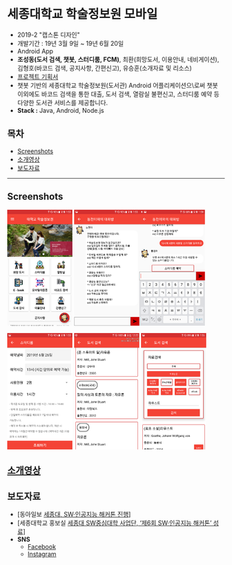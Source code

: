 # 세종대학교 학술정보원 모바일
- 2019-2 "캡스톤 디자인"
- 개발기간 : 19년 3월 9일 ~ 19년 6월 20일
- Android App
- **조성동(도서 검색, 챗봇, 스터디룸, FCM)**, 최환(희망도서, 이용안내, 네비게이션), 김형호(바코드 검색, 공지사항, 간편신고), 유승훈(소개자료 및 리소스)
- [프로젝트 기획서](https://drive.google.com/open?id=1mLHD0L7lBuG7lRiZdrffn4N-67RMwigA)
- 챗봇 기반의 세종대학교 학술정보원(도서관) Android 어플리케이션으\로써 챗봇 이외에도 바코드 검색을 통한 대출, 도서 검색, 열람실 불편신고, 스터디룸 예약 등 다양한 도서관 서비스를 제공합니다.  
- **Stack :** Java, Android, Node.js

## 목차
- [Screenshots](#Screenshots)
- [소개영상](#소개영상)
- [보도자료](#보도자료)

---

## Screenshots

<img src="images/1.png" width="30%" /> <img src="images/2.png" width="30%" /><img src="images/3.png" width="30%" />

<img src="images/4.png" width="30%" /> <img src="images/5.png" width="30%" /> <img src="images/6.png" width="30%" />



## [소개영상]([Youtube](https://www.youtube.com/watch?v=wg9XUbCz-Y8))

## 보도자료

- [동아일보 [세종대, SW·인공지능 해커톤 진행\]](http://www.donga.com/news/article/all/20190716/96492579/1)
- [세종대학교 홍보실 [세종대 SW중심대학 사업단, ‘제6회 SW·인공지능 해커톤’ 성료\]](http://www.sejongpr.ac.kr/sejongnewspaperview.do?boardType=4&pkid=15815)
- **SNS**
  - [Facebook](https://www.facebook.com/252430878289621/posts/1035712883294746/)
  - [Instagram](https://www.instagram.com/p/Bz785U3pwC5/?igshid=1lhnsvcht0ibc)


